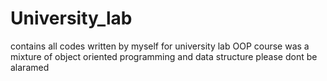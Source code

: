 # University_lab
contains all codes written by myself for university lab
OOP course was a mixture of object oriented programming and data structure please dont be alaramed
